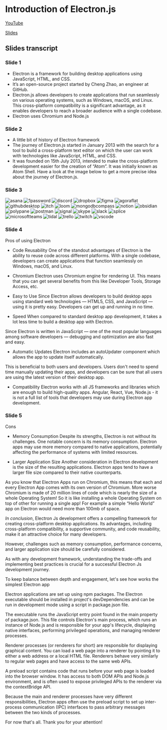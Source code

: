 # Introduction of Electron.js

[YouTube](https://www.youtube.com/watch?v=OlXanaR_-mo)

[Slides](https://rolling-scopes-school.github.io/mideli37-JSFE2023Q4/presentation/)

## Slides transcript

### Slide 1

- Electron is a framework for building desktop applications using JavaScript, HTML, and CSS.
- It’s an open-source project started by Cheng Zhao, an engineer at GitHub.
- Electron.js allows developers to create applications that run seamlessly on various operating systems, such as Windows, macOS, and Linux. This cross-platform compatibility is a significant advantage, as it enables developers to reach a broader audience with a single codebase.
- Electron uses Chromium and Node.js

### Slide 2

- A little bit of history of Electron framework
- The journey of Electron.js started in January 2013 with the search for a tool to build a cross-platform text editor on which the user can work with technologies like JavaScript, HTML, and CSS.
- It was founded on 15th July 2013, intended to make the cross-platform development easier for the creation of “Atom”. It was initially known as Atom Shell. Have a look at the image below to get a more precise idea about the journey of Electron.js.  

### Slide 3

 ![asana](https://img.shields.io/badge/asana-ccc?style=for-the-badge&logo=asana) ![1password](https://img.shields.io/badge/1password-ccc?style=for-the-badge&logo=1password) ![discord](https://img.shields.io/badge/discord-ccc?style=for-the-badge&logo=discord) ![dropbox](https://img.shields.io/badge/dropbox-ccc?style=for-the-badge&logo=dropbox) ![figma](https://img.shields.io/badge/figma-ccc?style=for-the-badge&logo=figma) ![agoraflat](https://img.shields.io/badge/agoraflat-ccc?style=for-the-badge&logo=agoraflat) ![githubdesktop](https://img.shields.io/badge/githubdesktop-ccc?style=for-the-badge&logo=github) ![itch](https://img.shields.io/badge/itch-ccc?style=for-the-badge&logo=itch) ![loom](https://img.shields.io/badge/loom-ccc?style=for-the-badge&logo=loom) ![mongodbcompass](https://img.shields.io/badge/mongodbcompass-ccc?style=for-the-badge&logo=mongodb) ![notion](https://img.shields.io/badge/notion-ccc?style=for-the-badge&logo=notion) ![obsidian](https://img.shields.io/badge/obsidian-ccc?style=for-the-badge&logo=obsidian) ![polypane](https://img.shields.io/badge/polypane-ccc?style=for-the-badge&logo=polypane) ![postman](https://img.shields.io/badge/postman-ccc?style=for-the-badge&logo=postman) ![signal](https://img.shields.io/badge/signal-ccc?style=for-the-badge&logo=signal) ![skype](https://img.shields.io/badge/skype-ccc?style=for-the-badge&logo=skype) ![slack](https://img.shields.io/badge/slack-ccc?style=for-the-badge&logo=slack) ![splice](https://img.shields.io/badge/splice-ccc?style=for-the-badge&logo=splice) ![microsoftteams](https://img.shields.io/badge/microsoftteams-ccc?style=for-the-badge&logo=microsoftteams) ![tidal](https://img.shields.io/badge/tidal-ccc?style=for-the-badge&logo=tidal) ![trello](https://img.shields.io/badge/trello-ccc?style=for-the-badge&logo=trello) ![twitch](https://img.shields.io/badge/twitch-ccc?style=for-the-badge&logo=twitch) ![vscode](https://img.shields.io/badge/vscode-ccc?style=for-the-badge&logo=visualstudiocode)

### Slide 4

Pros of using Electron

- Code Reusability
One of the standout advantages of Electron is the ability to reuse code across different platforms. With a single codebase, developers can create applications that function seamlessly on Windows, macOS, and Linux.

- Chromium
Electron uses Chromium engine for rendering UI. This means that you can get several benefits from this like Developer Tools, Storage Access, etc.

- Easy to Use
Since Electron allows developers to build desktop apps using standard web technologies — HTML5, CSS, and JavaScript — using it is pretty easy. Developers can get up and running in no time.

- Speed
When compared to standard desktop app development, it takes a lot less time to build a desktop app with Electron.

Since Electron is written in JavaScript — one of the most popular languages among software developers — debugging and optimization are also fast and easy.

- Automatic Updates
Electron includes an autoUpdater component which allows the app to update itself automatically.

This is beneficial to both users and developers. Users don't need to spend time manually updating their apps, and developers can be sure that all users are using the latest version of their desktop app.

- Compatibility
Electron works with all JS frameworks and libraries which are enough to build high-quality apps. Angular, React, Vue, Node.js - it is not a full list of tools that developers may use during Electron app development.

### Slide 5

Cons

- Memory Consumption
Despite its strengths, Electron is not without its challenges. One notable concern is its memory consumption. Electron apps may use more memory compared to native applications, potentially affecting the performance of systems with limited resources.

- Larger Application Size
Another consideration in Electron development is the size of the resulting applications. Electron apps tend to have a larger file size compared to their native counterparts.

As you know that Electron Apps run on Chromium, this means that each and every Electron App comes with its own version of Chromium. More worse Chromium is made of 20 million lines of code which is nearly the size of a whole Operating System! So it is like installing a whole Operating System on top of other for running a single app! For example a simple “Hello World” app on Electron would need more than 100mb of space.

*In conclusion*, Electron Js development offers a compelling framework for creating cross-platform desktop applications. Its advantages, including cross-platform compatibility, a supportive community, and code reusability, make it an attractive choice for many developers.

However, challenges such as memory consumption, performance concerns, and larger application size should be carefully considered.

As with any development framework, understanding the trade-offs and implementing best practices is crucial for a successful Electron Js development journey.

To keep balance between depth and engagement, let's see how works the simplest Electron app

Electron applications are set up using npm packages. The Electron executable should be installed in project's devDependencies and can be run in development mode using a script in package.json file.

The executable runs the JavaScript entry point found in the main property of package.json. This file controls Electron's main process, which runs an instance of Node.js and is responsible for your app's lifecycle, displaying native interfaces, performing privileged operations, and managing renderer processes.

Renderer processes (or renderers for short) are responsible for displaying graphical content. You can load a web page into a renderer by pointing it to either a web address or a local HTML file. Renderers behave very similarly to regular web pages and have access to the same web APIs.

A preload script contains code that runs before your web page is loaded into the browser window. It has access to both DOM APIs and Node.js environment, and is often used to expose privileged APIs to the renderer via the contextBridge API.

Because the main and renderer processes have very different responsibilities, Electron apps often use the preload script to set up inter-process communication (IPC) interfaces to pass arbitrary messages between the two kinds of processes.

For now that's all. Thank you for your attention!
